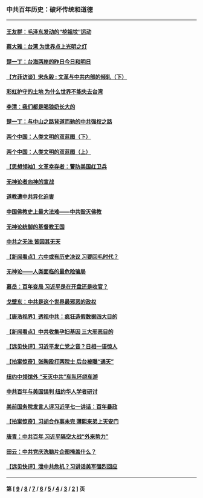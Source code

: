 ### 中共百年历史：破坏传统和道德
---
#### [王友群：毛泽东发动的“挖祖坟”运动](../../pages/nf1176114/n13723639.md?07310430) 
#### [蔡大雅：台湾 为世界点上光明之灯](../../pages/nf1176114/n13531530.md?07310430) 
#### [楚一丁：台海两岸的昨日今日和明日](../../pages/nf1176114/n13531468.md?07310430) 
#### [【方菲访谈】宋永毅 : 文革与中共内部的倾轧（下）](../../pages/nf1176114/n13486836.md?07310430) 
#### [彩虹护守的土地 为什么世界不能失去台湾](../../pages/nf1176114/n13476849.md?07310430) 
#### [李清：我们都是喝狼奶长大的](../../pages/nf1176114/n13471478.md?07310430) 
#### [楚一丁：与中山之路背道而驰的中共强权之路](../../pages/nf1176114/n13437270.md?07310430) 
#### [两个中国：人类文明的双蓝图（下）](../../pages/nf1176114/n13423132.md?07310430) 
#### [两个中国：人类文明的双蓝图（上）](../../pages/nf1176114/n13422687.md?07310430) 
#### [【思想领袖】文革幸存者：警防美国红卫兵](../../pages/nf1176114/n13339289.md?07310430) 
#### [无神论者向神的宣战](../../pages/nf1176114/n13281535.md?07310430) 
#### [道教遭中共异化迫害](../../pages/nf1176114/n13281463.md?07310430) 
#### [中国佛教史上最大法难——中共毁灭佛教](../../pages/nf1176114/n13281397.md?07310430) 
#### [无神论统御的基督教王国](../../pages/nf1176114/n13281280.md?07310430) 
#### [中共之无法 皆因其无天](../../pages/nf1176114/n13281088.md?07310430) 
#### [【新闻看点】六中或有历史决议 习要回毛时代？](../../pages/nf1176114/n13222895.md?07310430) 
#### [无神论——人类面临的最危险骗局](../../pages/nf1176114/n13196137.md?07310430) 
#### [慕岳：百年变局 习近平是在开盘还是收官？](../../pages/nf1176114/n13206516.md?07310430) 
#### [戈壁东：中共是这个世界最邪恶的政权](../../pages/nf1176114/n13085641.md?07310430) 
#### [【唐浩视界】透视中共：疯狂造假数据四大目的](../../pages/nf1176114/n13080590.md?07310430) 
#### [【新闻看点】中共收集孕妇基因 三大邪恶目的](../../pages/nf1176114/n13077182.md?07310430) 
#### [【远见快评】习近平发亡党之音？日相一语惊人](../../pages/nf1176114/n13074809.md?07310430) 
#### [【拍案惊奇】张陶殴打两院士 后台被曝“通天”](../../pages/nf1176114/n13070496.md?07310430) 
#### [纽约中领馆外 “天灭中共”车队环绕车游](../../pages/nf1176114/n13070693.md?07310430) 
#### [中共百年与美国误判 纽约华人学者研讨](../../pages/nf1176114/n13067969.md?07310430) 
#### [美前国务院发言人评习近平七一讲话：百年暴政](../../pages/nf1176114/n13066986.md?07310430) 
#### [【拍案惊奇】习胡合作事未完 薄熙来弟上天安门](../../pages/nf1176114/n13065867.md?07310430) 
#### [唐青：中共百年 习近平隔空大战“外来势力”](../../pages/nf1176114/n13065976.md?07310430) 
#### [田云：中共党庆洗脑片企图掩盖什么？](../../pages/nf1176114/n13064395.md?07310430) 
#### [【远见快评】泄中共危机？习讲话美军强烈回应](../../pages/nf1176114/n13064269.md?07310430) 

---
#### 第 [ [9](./9.md?07310430) / [8](./8.md?07310430) / [7](./7.md?07310430) / [6](./6.md?07310430) / [5](./5.md?07310430) / [4](./4.md?07310430) / [3](./3.md?07310430) / [2](./2.md?07310430) ] 页
